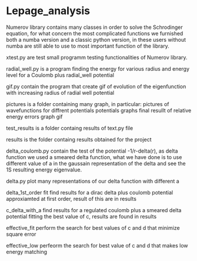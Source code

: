 # Lepage_analysis

Numerov library contains many classes in order to solve the Schrodinger equation, for what concern the most complicated functions we furnished both a numba version and a classic python version, in these users without numba are still able to use to most important function of the library.

xtest.py are test small programm testing functionalities of Numerov library.

radial_well.py is a program finding the energy for various radius and energy level for a Coulomb plus radial_well potential

gif.py contain the program that create gif of evolution of the eigenfunction with increasing radius of radial well potential


pictures is a folder containing many graph, in particular:
	pictures of wavefunctions for diffrent potentials
	potentials graphs
	final resullt of relative energy errors graph
	gif 

test_results is a folder containg results of text.py file

results is the folder containg results obtained for the project

delta_coulomb.py contain the test of the potential -1/r-delta(r), as delta function we used a smeared delta function, what we have done is to use different value of a in the gaussain representation of the delta and see the 1S resulting energy eigenvalue.

delta.py plot many representations of our delta function with different a

delta_1st_order fit find results for a dirac delta plus coulomb potential approxiamted at first order, result of this are in results

c_delta_with_a find results for a regulated coulomb plus a smeared delta potential fitting the best value of c, results are found in results

effective_fit perform the search for best values of c and d that minimize square error

effective_low perfeorm the search for best value of c and d that makes low energy matching


